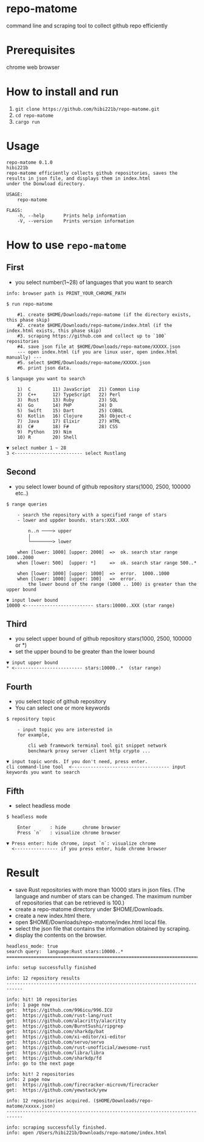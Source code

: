 # repo-matome
command line and scraping tool to collect github repo efficiently

# Prerequisites
chrome web browser

# How to install and run

1. `git clone https://github.com/hibi221b/repo-matome.git`
2. `cd repo-matome`
3. `cargo run`

# Usage

```console
repo-matome 0.1.0
hibi221b
repo-matome efficiently collects github repositories, saves the results in json file, and displays them in index.html
under the Donwload directory.

USAGE:
    repo-matome

FLAGS:
    -h, --help       Prints help information
    -V, --version    Prints version information

```

# How to use `repo-matome`

## First

- you select number(1~28) of languages that you want to search

```console
info: browser path is PRINT_YOUR_CHROME_PATH

$ run repo-matome

    #1. create $HOME/Downloads/repo-matome (if the directory exists, this phase skip)
    #2. create $HOME/Downloads/repo-matome/index.html (if the index.html exists, this phase skip)
    #3. scraping https://github.com and collect up to `100` repositories
    #4. save json file at $HOME/Downloads/repo-matome/XXXXX.json
    --- open index.html (if you are linux user, open index.html manually) --- 
    #5. select $HOME/Downloads/repo-matome/XXXXX.json
    #6. print json data.

$ language you want to search

    1)  C        11) JavaScript   21) Common Lisp       
    2)  C++      12) TypeScript   22) Perl
    3)  Rust     13) Ruby         23) SQL
    4)  Go       14) PHP          24) D
    5)  Swift    15) Dart         25) COBOL
    6)  Kotlin   16) Clojure      26) Object-c
    7)  Java     17) Elixir       27) HTML
    8)  C#       18) F#           28) CSS
    9)  Python   19) Nim          
    10) R        20) Shell          

▼ select number 1 ~ 28
3 <------------------------- select Rustlang
```

## Second

- you select lower bound of github repository stars(1000, 2500, 100000 etc..)

```console
$ range queries

    - search the repository with a specified range of stars
    - lower and uppder bounds. stars:XXX..XXX

        n..n ────> upper
        |  
        └────────> lower

    when [lower: 1000] [upper: 2000]  =>  ok. search star range 1000..2000
    when [lower: 500]  [upper: *]     =>  ok. search star range 500..*

    when [lower: 1000] [upper: 1000]  =>  error.  1000..1000 
    when [lower: 1000] [upper: 100]   =>  error. 
        the lower bound of the range (1000 .. 100) is greater than the upper bound

▼ input lower bound
10000 <------------------------- stars:10000..XXX (star range)
```

## Third

- you select upper bound of github repository stars(1000, 2500, 100000 or *)
- set the upper bound to be greater than the lower bound

```console
▼ input upper bound
* <------------------------- stars:10000..*  (star range)
```

## Fourth

- you select topic of github repository
- You can select one or more keywords

```console
$ repository topic

    - input topic you are interested in
    for example, 

        cli web framework terminal tool git snippet network 
        benchmark proxy server client http crypto ...

▼ input topic words. If you don't need, press enter.
cli command-line tool  <------------------------------------ input keywords you want to search
```

## Fifth

- select headless mode

```console
$ headless mode

    Enter       : hide      chrome browser
    Press `n`   : visualize chrome browser

▼ Press enter: hide chrome, input `n`: visualize chrome
  <---------------- if you press enter, hide chrome browser
```

# Result

- save Rust repositories with more than 10000 stars in json files. (The language and number of stars can be changed. The maximum number of repositories that can be retrieved is 100.)
- create a repo-matome directory under $HOME/Downloads.
- create a new index.html there.
- open $HOME/Downloads/repo-matome/index.html local file.
- select the json file that contains the information obtained by scraping.
- display the contents on the browser.

```console
headless_mode: true
search query:  language:Rust stars:10000..*
============================================================================

info: setup successfully finished

info: 12 repository results
----------------------------------------------------------------------------

info: hit! 10 repositories
info: 1 page now
get:  https://github.com/996icu/996.ICU
get:  https://github.com/rust-lang/rust
get:  https://github.com/alacritty/alacritty
get:  https://github.com/BurntSushi/ripgrep
get:  https://github.com/sharkdp/bat
get:  https://github.com/xi-editor/xi-editor
get:  https://github.com/servo/servo
get:  https://github.com/rust-unofficial/awesome-rust
get:  https://github.com/libra/libra
get:  https://github.com/sharkdp/fd
info: go to the next page

info: hit! 2 repositories
info: 2 page now
get:  https://github.com/firecracker-microvm/firecracker
get:  https://github.com/yewstack/yew

info: 12 repositories acquired. ($HOME/Downloads/repo-matome/xxxxx.json)
----------------------------------------------------------------------------

info: scraping successfully finished.
info: open /Users/hibi221b/Downloads/repo-matome/index.html

```

